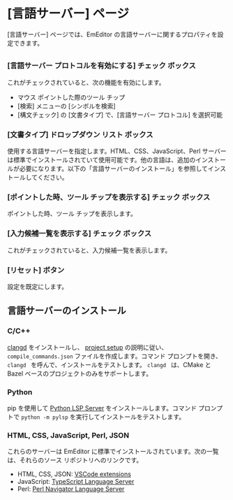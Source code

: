 # \[言語サーバー\] ページ

\[言語サーバー\] ページでは、EmEditor の言語サーバーに関するプロパティを設定できます。

## 

### \[言語サーバー プロトコルを有効にする\] チェック ボックス

これがチェックされていると、次の機能を有効にします。

- マウス ポイントした際のツール チップ
- \[検索\] メニューの \[シンボルを検索\]
- \[構文チェック\] の \[文書タイプ\] で、\[言語サーバー プロトコル\] を選択可能

### \[文書タイプ\] ドロップダウン リスト ボックス

使用する言語サーバーを指定します。HTML、CSS、JavaScript、Perl サーバーは標準でインストールされていて使用可能です。他の言語は、追加のインストールが必要になります。以下の「言語サーバーのインストール」を参照してインストールしてください。

### \[ポイントした時、ツール チップを表示する\] チェック ボックス

ポイントした時、ツール チップを表示します。

### \[入力候補一覧を表示する\] チェック ボックス

これがチェックされていると、入力候補一覧を表示します。

### \[リセット\] ボタン

設定を既定にします。

## 言語サーバーのインストール

### C/C++

[clangd](https://clangd.llvm.org/installation) をインストールし、 [project setup](https://clangd.llvm.org/installation#project-setup) の説明に従い、 `compile_commands.json` ファイルを作成します。コマンド プロンプトを開き、 `clangd ` を呼んで、インストールをテストします。 `clangd ` は、CMake と Bazel ベースのプロジェクトのみをサポートします。

### Python

pip を使用して [Python LSP Server](https://github.com/python-lsp/python-lsp-server) をインストールします。コマンド プロンプトで `python -m pylsp` を実行してインストールをテストします。

### HTML, CSS, JavaScript, Perl, JSON

これらのサーバーは EmEditor に標準でインストールされています。次の一覧は、それらのソース リポジトリへのリンクです。

- HTML, CSS, JSON: [VSCode extensions](https://github.com/microsoft/vscode)
- JavaScript: [TypeScript Language Server](https://github.com/typescript-language-server/typescript-language-server)
- Perl: [Perl Navigator Language Server](https://github.com/bscan/PerlNavigator)

